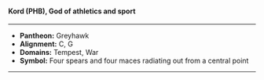 #### Kord (PHB), God of athletics and sport
___

- **Pantheon:** Greyhawk
- **Alignment:** C, G
- **Domains:** Tempest, War
- **Symbol:** Four spears and four maces radiating out from a central point
___
